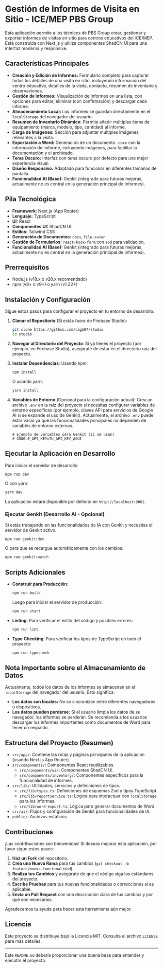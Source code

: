 
# Gestión de Informes de Visita en Sitio - ICE/MEP PBS Group

Esta aplicación permite a los técnicos de PBS Group crear, gestionar y exportar informes de visitas en sitio para centros educativos del ICE/MEP. Está construida con Next.js y utiliza componentes ShadCN UI para una interfaz moderna y responsive.

## Características Principales

*   **Creación y Edición de Informes:** Formulario completo para capturar todos los detalles de una visita en sitio, incluyendo información del centro educativo, detalles de la visita, contacto, resumen de inventario y observaciones.
*   **Gestión de Informes:** Visualización de informes en una lista, con opciones para editar, eliminar (con confirmación) y descargar cada informe.
*   **Almacenamiento Local:** Los informes se guardan directamente en el `localStorage` del navegador del usuario.
*   **Resumen de Inventario Dinámico:** Permite añadir múltiples ítems de equipamiento (marca, modelo, tipo, cantidad) al informe.
*   **Carga de Imágenes:** Sección para adjuntar múltiples imágenes relevantes a la visita.
*   **Exportación a Word:** Generación de un documento `.docx` con la información del informe, incluyendo imágenes, para facilitar la documentación y el archivado.
*   **Tema Oscuro:** Interfaz con tema oscuro por defecto para una mejor experiencia visual.
*   **Diseño Responsivo:** Adaptado para funcionar en diferentes tamaños de pantalla.
*   **Funcionalidad AI (Base):** Genkit (integrado para futuras mejoras, actualmente no es central en la generación principal de informes).

## Pila Tecnológica

*   **Framework:** Next.js (App Router)
*   **Lenguaje:** TypeScript
*   **UI:** React
*   **Componentes UI:** ShadCN UI
*   **Estilos:** Tailwind CSS
*   **Generación de Documentos:** `docx`, `file-saver`
*   **Gestión de Formularios:** `react-hook-form` con `zod` para validación.
*   **Funcionalidad AI (Base):** Genkit (integrado para futuras mejoras, actualmente no es central en la generación principal de informes).

## Prerrequisitos

*   Node.js (v18.x o v20.x recomendado)
*   npm (v8+ o v9+) o yarn (v1.22+)

## Instalación y Configuración

Sigue estos pasos para configurar el proyecto en tu entorno de desarrollo:

1.  **Clonar el Repositorio** (Si estás fuera de Firebase Studio):
    ```bash
    git clone https://github.com/cagb07/studio
    cd studio
    ```

2.  **Navegar al Directorio del Proyecto**:
    Si ya tienes el proyecto (por ejemplo, en Firebase Studio), asegúrate de estar en el directorio raíz del proyecto.

3.  **Instalar Dependencias**:
    Usando npm:
    ```bash
    npm install
    ```
    O usando yarn:
    ```bash
    yarn install
    ```

4.  **Variables de Entorno** (Opcional para la configuración actual):
    Crea un archivo `.env` en la raíz del proyecto si necesitas configurar variables de entorno específicas (por ejemplo, claves API para servicios de Google AI si se expande el uso de Genkit). Actualmente, el archivo `.env` puede estar vacío ya que las funcionalidades principales no dependen de variables de entorno externas.
    ```env
    # Ejemplo de variables para Genkit (si se usan)
    # GOOGLE_API_KEY=TU_API_KEY_AQUI
    ```

## Ejecutar la Aplicación en Desarrollo

Para iniciar el servidor de desarrollo:

```bash
npm run dev
```
O con yarn:
```bash
yarn dev
```
La aplicación estará disponible por defecto en `http://localhost:9002`.

### Ejecutar Genkit (Desarrollo AI - Opcional)

Si estás trabajando en las funcionalidades de IA con Genkit y necesitas el servidor de Genkit activo:

```bash
npm run genkit:dev
```
O para que se recargue automáticamente con los cambios:
```bash
npm run genkit:watch
```

## Scripts Adicionales

*   **Construir para Producción**:
    ```bash
    npm run build
    ```
    Luego para iniciar el servidor de producción:
    ```bash
    npm run start
    ```

*   **Linting**:
    Para verificar el estilo del código y posibles errores:
    ```bash
    npm run lint
    ```

*   **Type Checking**:
    Para verificar los tipos de TypeScript en todo el proyecto:
    ```bash
    npm run typecheck
    ```

## Nota Importante sobre el Almacenamiento de Datos

Actualmente, todos los datos de los informes se almacenan en el `localStorage` del navegador del usuario. Esto significa:
*   **Los datos son locales:** No se sincronizan entre diferentes navegadores o dispositivos.
*   **Los datos pueden perderse:** Si el usuario limpia los datos de su navegador, los informes se perderán.
Se recomienda a los usuarios descargar los informes importantes como documentos de Word para tener un respaldo.

## Estructura del Proyecto (Resumen)

*   `src/app/`: Contiene las rutas y páginas principales de la aplicación (usando Next.js App Router).
*   `src/components/`: Componentes React reutilizables.
    *   `src/components/ui/`: Componentes ShadCN UI.
    *   `src/components/inventory/`: Componentes específicos para la funcionalidad de informes.
*   `src/lib/`: Utilidades, servicios y definiciones de tipos.
    *   `src/lib/types.ts`: Definiciones de esquemas Zod y tipos TypeScript.
    *   `src/lib/reportService.ts`: Lógica para interactuar con `localStorage` para los informes.
    *   `src/lib/word-export.ts`: Lógica para generar documentos de Word.
*   `src/ai/`: Flujos y configuración de Genkit para funcionalidades de IA.
*   `public/`: Archivos estáticos.

## Contribuciones

¡Las contribuciones son bienvenidas! Si deseas mejorar esta aplicación, por favor sigue estos pasos:

1.  **Haz un Fork** del repositorio.
2.  **Crea una Nueva Rama** para tus cambios (`git checkout -b feature/nueva-funcionalidad`).
3.  **Realiza tus Cambios** y asegúrate de que el código siga los estándares del proyecto.
4.  **Escribe Pruebas** para tus nuevas funcionalidades o correcciones si es aplicable.
5.  **Envía un Pull Request** con una descripción clara de tus cambios y por qué son necesarios.

Agradecemos tu ayuda para hacer esta herramienta aún mejor.

## Licencia

Este proyecto se distribuye bajo la Licencia MIT. Consulta el archivo `LICENSE` para más detalles.

---

Este `README.md` debería proporcionar una buena base para entender y ejecutar el proyecto.

